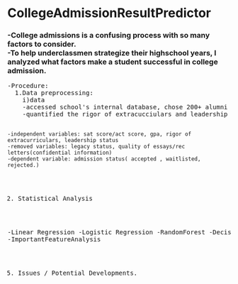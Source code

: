 # CollegeAdmissionResultPredictor

<h3>-College admissions is a confusing process with so many factors to consider.<br>
-To help underclassmen strategize their highschool years, I analyzed what factors make a student successful in college admission.</h3>
<pre>
-Procedure:
  1.Data preprocessing:
    i)data
    -accessed school's internal database, chose 200+ alumni data points.
    -quantified the rigor of extracucciulars and leadership skills with a formula.

    -independent variables: sat score/act score, gpa, rigor of extracurriculars, leadership status
    -removed variables: legacy status, quality of essays/rec letters(confidential information)
    -dependent variable: admission status( accepted , waitlisted, rejected.)

  2. Statistical Analysis

  -Linear Regression
  -Logistic Regression
  -RandomForest
  -DecisionTrees
  -ImportantFeatureAnalysis

   5. Issues / Potential Developments.
   <pre>
